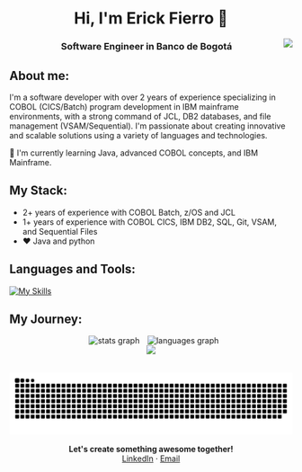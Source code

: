 <h1 align="center">Hi, I'm Erick Fierro 👋 </h1>

<img align="right" src="https://visitor-badge.laobi.icu/badge?page_id=erickfierro.erickfierro&left_color=royalblue&right_color=black"  />

<h3 align="center">Software Engineer in Banco de Bogotá</h3>

## About me:
I'm a software developer with over 2 years of experience specializing in COBOL (CICS/Batch) program development in IBM mainframe environments, with a strong command of JCL, DB2 databases, and file management (VSAM/Sequential). I'm passionate about creating innovative and scalable solutions using a variety of languages and technologies.

🧠 I'm currently learning Java, advanced COBOL concepts, and IBM Mainframe.

## My Stack:
- 2+ years of experience with COBOL Batch, z/OS and JCL
- 1+ years of experience with COBOL CICS, IBM DB2, SQL, Git, VSAM, and Sequential Files
- ❤️ Java and python

## Languages and Tools:
[![My Skills](https://skillicons.dev/icons?i=java,spring,py,git,github&theme=dark)](https://skillicons.dev)

## My Journey:
<div align="center">
	<img src="https://github-readme-stats.vercel.app/api?username=erickfierro&hide_title=false&hide_rank=false&show_icons=true&include_all_commits=true&count_private=true&disable_animations=false&theme=dark&locale=en&hide_border=true&order=1&custom_title=Stats" height="150" alt="stats graph" hspace="10" />
	<img src="https://github-readme-stats.vercel.app/api/top-langs?username=erickfierro&locale=en&hide_title=false&layout=compact&card_width=320&langs_count=6&theme=dark&hide_border=true&order=2" height="150" alt="languages graph" />
</div>
<div align="center">
	<img src="https://github-readme-streak-stats-seven-azure.vercel.app/?user=erickfierro&theme=dark&hide_border=true&short_numbers=true&date_format=j%20M%5B%20Y%5D&mode=weekly" />
</div>

##
<div align="center">
	<img src="https://raw.githubusercontent.com/erickfierro/erickfierro/output/snake.svg" alt="Snake animation" />
</div>

<p align=center>
	<b>Let's create something awesome together!</b> <br>
	<a href="https://www.linkedin.com/in/erick-stiven-fierro-perdomo">LinkedIn</a> · <a href="mailto:fierroperdomoerickstiven@gmail.com">Email</a>
</p
